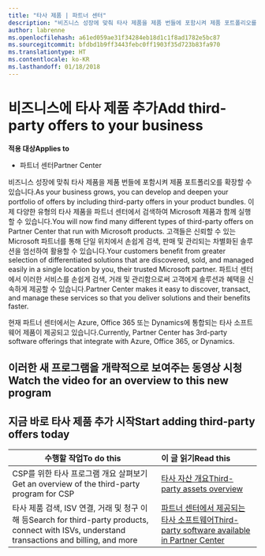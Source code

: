```yaml
---
title: "타사 제품 | 파트너 센터"
description: "비즈니스 성장에 맞춰 타사 제품을 제품 번들에 포함시켜 제품 포트폴리오를 확장할 수 있습니다."
author: labrenne
ms.openlocfilehash: a61ed059ae31f34284eb18d1c1f8ad1782e5bc87
ms.sourcegitcommit: bfdbd1b9ff3443febc0ff1903f35d723b83fa970
ms.translationtype: HT
ms.contentlocale: ko-KR
ms.lasthandoff: 01/18/2018
---
```

# <a name="add-third-party-offers-to-your-business"></a><span data-ttu-id="798b3-103">비즈니스에 타사 제품 추가</span><span class="sxs-lookup"><span data-stu-id="798b3-103">Add third-party offers to your business</span></span>

**<span data-ttu-id="798b3-104">적용 대상</span><span class="sxs-lookup"><span data-stu-id="798b3-104">Applies to</span></span>**

- <span data-ttu-id="798b3-105">파트너 센터</span><span class="sxs-lookup"><span data-stu-id="798b3-105">Partner Center</span></span>

<span data-ttu-id="798b3-106">비즈니스 성장에 맞춰 타사 제품을 제품 번들에 포함시켜 제품 포트폴리오를 확장할 수 있습니다.</span><span class="sxs-lookup"><span data-stu-id="798b3-106">As your business grows, you can develop and deepen your portfolio of offers by including third-party offers in your product bundles.</span></span> <span data-ttu-id="798b3-107">이제 다양한 유형의 타사 제품을 파트너 센터에서 검색하여 Microsoft 제품과 함께 실행할 수 있습니다.</span><span class="sxs-lookup"><span data-stu-id="798b3-107">You will now find many different types of third-party offers on Partner Center that run with Microsoft products.</span></span> <span data-ttu-id="798b3-108">고객들은 신뢰할 수 있는 Microsoft 파트너를 통해 단일 위치에서 손쉽게 검색, 판매 및 관리되는 차별화된 솔루션을 엄선하여 활용할 수 있습니다.</span><span class="sxs-lookup"><span data-stu-id="798b3-108">Your customers benefit from greater selection of differentiated solutions that are discovered, sold, and managed easily in a single location by you, their trusted Microsoft partner.</span></span> <span data-ttu-id="798b3-109">파트너 센터에서 이러한 서비스를 손쉽게 검색, 거래 및 관리함으로써 고객에게 솔루션과 혜택을 신속하게 제공할 수 있습니다.</span><span class="sxs-lookup"><span data-stu-id="798b3-109">Partner Center makes it easy to discover, transact, and manage these services so that you deliver solutions and their benefits faster.</span></span>

<span data-ttu-id="798b3-110">현재 파트너 센터에서는 Azure, Office 365 또는 Dynamics에 통합되는 타사 소프트웨어 제품이 제공되고 있습니다.</span><span class="sxs-lookup"><span data-stu-id="798b3-110">Currently, Partner Center has 3rd-party software offerings that integrate with Azure, Office 365, or Dynamics.</span></span>

## <a name="watch-the-video-for-an-overview-to-this-new-program"></a><span data-ttu-id="798b3-111">이러한 새 프로그램을 개략적으로 보여주는 동영상 시청</span><span class="sxs-lookup"><span data-stu-id="798b3-111">Watch the video for an overview to this new program</span></span>


## <a name="start-adding-third-party-offers-today"></a><span data-ttu-id="798b3-112">지금 바로 타사 제품 추가 시작</span><span class="sxs-lookup"><span data-stu-id="798b3-112">Start adding third-party offers today</span></span>

|**<span data-ttu-id="798b3-113">수행할 작업</span><span class="sxs-lookup"><span data-stu-id="798b3-113">To do this</span></span>**   |**<span data-ttu-id="798b3-114">이 글 읽기</span><span class="sxs-lookup"><span data-stu-id="798b3-114">Read this</span></span>**   |
|------------------|:--------------------|
|<span data-ttu-id="798b3-115">CSP를 위한 타사 프로그램 개요 살펴보기</span><span class="sxs-lookup"><span data-stu-id="798b3-115">Get an overview of the third-party program for CSP</span></span>  |[<span data-ttu-id="798b3-116">타사 자산 개요</span><span class="sxs-lookup"><span data-stu-id="798b3-116">Third-party assets overview</span></span>](https://assets.microsoft.com/ThirdPartyOffers-Overview.pptx)|
|<span data-ttu-id="798b3-117">타사 제품 검색, ISV 연결, 거래 및 청구 이해 등</span><span class="sxs-lookup"><span data-stu-id="798b3-117">Search for third-party products, connect with ISVs, understand transactions and billing, and more</span></span>| [<span data-ttu-id="798b3-118">파트너 센터에서 제공되는 타사 소프트웨어</span><span class="sxs-lookup"><span data-stu-id="798b3-118">Third-party software available in Partner Center</span></span>](third-party-help.md) 

